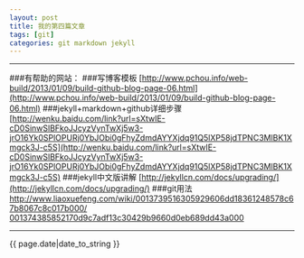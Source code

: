 ```yaml
---
layout: post
title: 我的第四篇文章
tags: [git]
categories: git markdown jekyll
---
```

----------------------------------

###有帮助的网站：
###写博客模板
[http://www.pchou.info/web-build/2013/01/09/build-github-blog-page-06.html](http://www.pchou.info/web-build/2013/01/09/build-github-blog-page-06.html)
###jekyll+markdown+github详细步骤
[http://wenku.baidu.com/link?url=sXtwIE-cD0SinwSlBFkoJJcyzVynTwXj5w3-jrO16Yk0SPlOPURj0YbJObi0gFhyZdmdAYYXjdq91Q5lXP58jdTPNC3MlBK1Xmgck3J-c5S](http://wenku.baidu.com/link?url=sXtwIE-cD0SinwSlBFkoJJcyzVynTwXj5w3-jrO16Yk0SPlOPURj0YbJObi0gFhyZdmdAYYXjdq91Q5lXP58jdTPNC3MlBK1Xmgck3J-c5S)
###jekyll中文版讲解
[http://jekyllcn.com/docs/upgrading/](http://jekyllcn.com/docs/upgrading/)
###git用法
[http://www.liaoxuefeng.com/wiki/0013739516305929606dd18361248578c67b8067c8c017b000/
001374385852170d9c7adf13c30429b9660d0eb689dd43a000](http://www.liaoxuefeng.com/wiki/0013739516305929606dd18361248578c67b8067c8c017b000/001374385852170d9c7adf13c30429b9660d0eb689dd43a000)

----------------------------------

{{ page.date|date_to_string }}